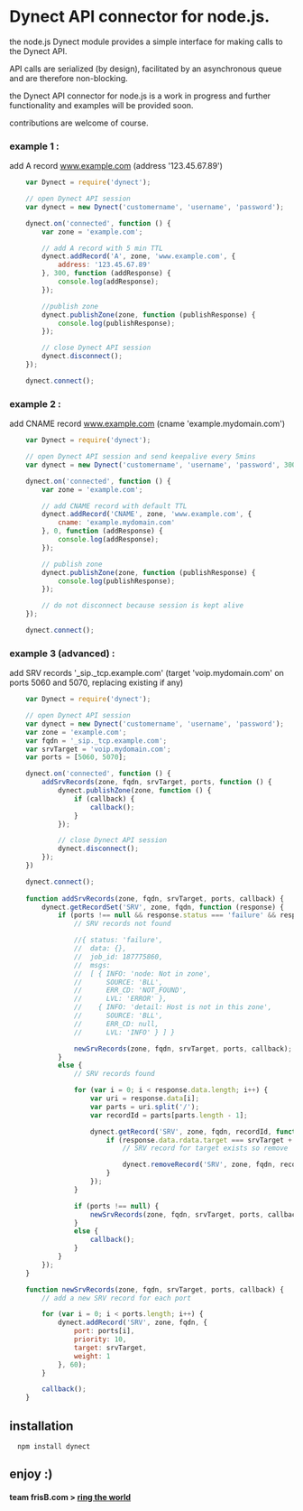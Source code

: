 Dynect API connector for node.js.
===

the node.js Dynect module provides a simple interface for making calls to the Dynect API.

API calls are serialized (by design), facilitated by an asynchronous queue and are therefore non-blocking.

the Dynect API connector for node.js is a work in progress and further functionality and examples will be provided soon.

contributions are welcome of course.

### example 1 :
 
add A record www.example.com (address '123.45.67.89')

``` js
	var Dynect = require('dynect');

	// open Dynect API session
	var dynect = new Dynect('customername', 'username', 'password');

	dynect.on('connected', function () {
		var zone = 'example.com';

		// add A record with 5 min TTL
		dynect.addRecord('A', zone, 'www.example.com', {
			address: '123.45.67.89'
		}, 300, function (addResponse) {
			console.log(addResponse);
		});

		//publish zone
		dynect.publishZone(zone, function (publishResponse) {
			console.log(publishResponse);
		});

		// close Dynect API session
		dynect.disconnect();
	});

	dynect.connect();
```

### example 2 : 

add CNAME record www.example.com (cname 'example.mydomain.com')

``` js
	var Dynect = require('dynect');

	// open Dynect API session and send keepalive every 5mins
	var dynect = new Dynect('customername', 'username', 'password', 300000);

	dynect.on('connected', function () {
		var zone = 'example.com';

		// add CNAME record with default TTL
		dynect.addRecord('CNAME', zone, 'www.example.com', {
			cname: 'example.mydomain.com'
		}, 0, function (addResponse) {
			console.log(addResponse);
		});

		// publish zone
		dynect.publishZone(zone, function (publishResponse) {
			console.log(publishResponse);
		});

		// do not disconnect because session is kept alive
	});

	dynect.connect();
```

### example 3 (advanced) : 

add SRV records '_sip._tcp.example.com' (target 'voip.mydomain.com' on ports 5060 and 5070, replacing existing if any)

``` js
	var Dynect = require('dynect');

	// open Dynect API session
	var dynect = new Dynect('customername', 'username', 'password');
	var zone = 'example.com';
	var fqdn = '_sip._tcp.example.com';
	var srvTarget = 'voip.mydomain.com';
	var ports = [5060, 5070];

	dynect.on('connected', function () {
		addSrvRecords(zone, fqdn, srvTarget, ports, function () {
			dynect.publishZone(zone, function () {
				if (callback) {
					callback();
				}
			});

			// close Dynect API session
			dynect.disconnect();
		});
	})

	dynect.connect();
	
	function addSrvRecords(zone, fqdn, srvTarget, ports, callback) {
		dynect.getRecordSet('SRV', zone, fqdn, function (response) {
			if (ports !== null && response.status === 'failure' && response.msgs[0].ERR_CD === 'NOT_FOUND') {
				// SRV records not found

				//{ status: 'failure',
				//	data: {},
				//	job_id: 187775860,
				//	msgs:
				//	[ { INFO: 'node: Not in zone',
				//		SOURCE: 'BLL',
				//		ERR_CD: 'NOT_FOUND',
				//		LVL: 'ERROR' },
				//	  { INFO: 'detail: Host is not in this zone',
				//	  	SOURCE: 'BLL',
				//	  	ERR_CD: null,
				//	  	LVL: 'INFO' } ] }

				newSrvRecords(zone, fqdn, srvTarget, ports, callback);
			}
			else {			
				// SRV records found

				for (var i = 0; i < response.data.length; i++) {
					var uri = response.data[i];
					var parts = uri.split('/');
					var recordId = parts[parts.length - 1];

					dynect.getRecord('SRV', zone, fqdn, recordId, function (response) {
						if (response.data.rdata.target === srvTarget + '.') {
							// SRV record for target exists so remove

							dynect.removeRecord('SRV', zone, fqdn, recordId);
						}
					});
				}

				if (ports !== null) {
					newSrvRecords(zone, fqdn, srvTarget, ports, callback);
				}
				else {
					callback();
				}
			}
		});
	}

	function newSrvRecords(zone, fqdn, srvTarget, ports, callback) {
		// add a new SRV record for each port

		for (var i = 0; i < ports.length; i++) {
			dynect.addRecord('SRV', zone, fqdn, {
				port: ports[i],
				priority: 10,
				target: srvTarget,
				weight: 1
			}, 60);
		}

		callback();
	}
```

## installation

```
  npm install dynect
```

## enjoy :)

#### team frisB.com > [ring the world](http://www.frisb.com)